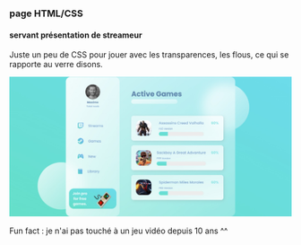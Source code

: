 ### page HTML/CSS
#### servant présentation de streameur
Juste un peu de CSS pour jouer avec les transparences, les flous, ce qui se rapporte au verre disons.

![sreenshot](screenshot.jpg)

Fun fact : je n'ai pas touché à un jeu vidéo depuis 10 ans ^^